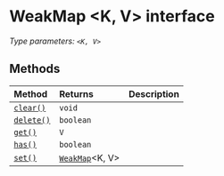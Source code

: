 # WeakMap <K, V> interface



_Type parameters: `<K, V>`_











## Methods

| Method	   |  Returns	| Description|
|:-------------|:-------|:-----------|
|[`clear()`](clear-weakmap.md)      | `void` |  |
|[`delete()`](delete-weakmap.md)      | `boolean` |  |
|[`get()`](get-weakmap.md)      | `V` |  |
|[`has()`](has-weakmap.md)      | `boolean` |  |
|[`set()`](set-weakmap.md)      | [`WeakMap`](../es6-promise.api/interface/weakmap.md)<K, V> |  |




